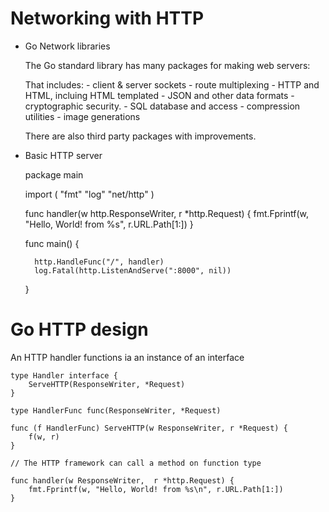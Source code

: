 # Networking with HTTP

 - Go Network libraries
     
     The Go standard library has many packages for making web servers:

     That includes:
        - client & server sockets
        - route multiplexing
        - HTTP and HTML, incluing HTML templated
        - JSON and other data formats
        - cryptographic security.
        - SQL database and access
        - compression utilities
        - image generations

     There are also third party packages with improvements.

- Basic HTTP server

    package main

    import (
        "fmt"
        "log"
        "net/http"
    )

    func handler(w http.ResponseWriter, r *http.Request) {
        fmt.Fprintf(w, "Hello, World! from %s", r.URL.Path[1:])
    }

    func main() {

        http.HandleFunc("/", handler)
        log.Fatal(http.ListenAndServe(":8000", nil))

    }


# Go HTTP design

An HTTP handler functions ia an instance of an interface

    type Handler interface {
        ServeHTTP(ResponseWriter, *Request)
    }

    type HandlerFunc func(ResponseWriter, *Request)

    func (f HandlerFunc) ServeHTTP(w ResponseWriter, r *Request) {
        f(w, r)
    }

    // The HTTP framework can call a method on function type

    func handler(w ResponseWriter,  r *http.Request) {
        fmt.Fprintf(w, "Hello, World! from %s\n", r.URL.Path[1:])
    }